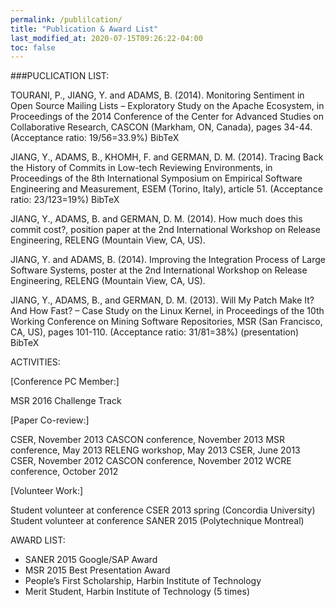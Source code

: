 ```yaml
---
permalink: /publilcation/
title: "Publication & Award List"
last_modified_at: 2020-07-15T09:26:22-04:00
toc: false
---
```


###PUCLICATION LIST:

TOURANI, P., JIANG, Y. and ADAMS, B. (2014). Monitoring Sentiment in Open Source Mailing Lists – Exploratory Study on the Apache Ecosystem, in Proceedings of the 2014 Conference of the Center for Advanced Studies on Collaborative Research, CASCON (Markham, ON, Canada), pages 34-44. (Acceptance ratio: 19/56=33.9%) BibTeX

JIANG, Y., ADAMS, B., KHOMH, F. and GERMAN, D. M. (2014). Tracing Back the History of Commits in Low-tech Reviewing Environments, in Proceedings of the 8th International Symposium on Empirical Software Engineering and Measurement, ESEM (Torino, Italy), article 51. (Acceptance ratio: 23/123=19%) BibTeX

JIANG, Y., ADAMS, B. and GERMAN, D. M. (2014). How much does this commit cost?, position paper at the 2nd International Workshop on Release Engineering, RELENG (Mountain View, CA, US).

JIANG, Y. and ADAMS, B. (2014). Improving the Integration Process of Large Software Systems, poster at the 2nd International Workshop on Release Engineering, RELENG (Mountain View, CA, US).

JIANG, Y., ADAMS, B., and GERMAN, D. M. (2013). Will My Patch Make It? And How Fast? – Case Study on the Linux Kernel, in Proceedings of the 10th Working Conference on Mining Software Repositories, MSR (San Francisco, CA, US), pages 101-110. (Acceptance ratio: 31/81=38%) (presentation) BibTeX


ACTIVITIES:

[Conference PC Member:]

MSR 2016 Challenge Track

[Paper Co-review:]

CSER, November 2013
CASCON conference, November 2013
MSR conference, May 2013
RELENG workshop, May 2013
CSER, June 2013
CSER, November 2012
CASCON conference, November 2012
WCRE conference, October 2012

[Volunteer Work:]

Student volunteer at conference CSER 2013 spring (Concordia University)
Student volunteer at conference SANER 2015 (Polytechnique Montreal)


AWARD LIST:


- SANER 2015 Google/SAP Award
- MSR 2015 Best Presentation Award
- People’s First Scholarship, Harbin Institute of Technology
- Merit Student, Harbin Institute of Technology (5 times)

